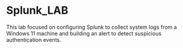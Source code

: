 # Splunk_LAB
This lab focused on configuring Splunk to collect system logs from a Windows 11 machine and building an alert to detect suspicious authentication events.
